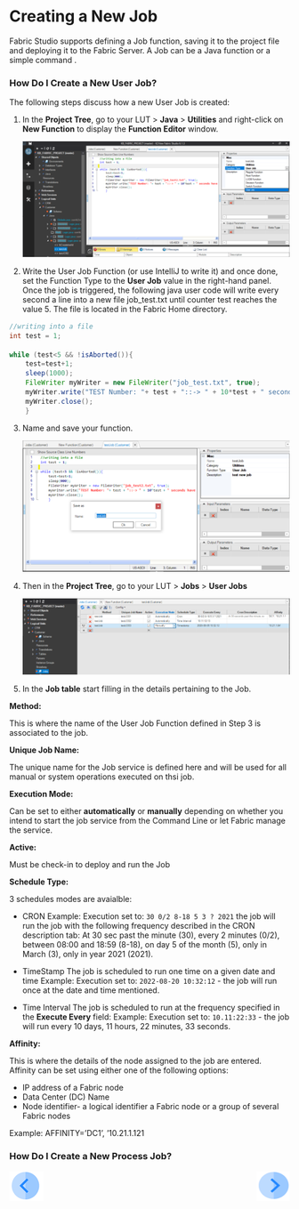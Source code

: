 # Creating a New Job

Fabric Studio supports defining a Job function, saving it to the project file and deploying it to the Fabric Server. A Job can be a Java function or a simple command .

### How Do I Create a New User Job?

The following steps discuss how a new User Job is created:

1. In the **Project Tree**, go to your LUT > **Java** > **Utilities** and right-click on **New Function** to display the **Function Editor** window.

   <img src="/articles/20_jobs_and_batch_services/images/03_jobs_and_batch_services_create_a_job_userjob.PNG">     

2. Write the User Job Function (or use IntelliJ to write it) and once done, set the Function Type to the **User Job** value in the right-hand panel.
Once the job is triggered, the following java user code will write every second a line into a new file job_test.txt until counter test reaches the value 5. The file is located in the Fabric Home directory. 

```java
//writing into a file
int test = 1;

while (test<5 && !isAborted()){
	test=test+1;
	sleep(1000);
	FileWriter myWriter = new FileWriter("job_test.txt", true);
	myWriter.write("TEST Number: "+ test + "::-> " + 10*test + " seconds have been going on since start/n");
	myWriter.close();
	}
```
  
3. Name and save your function.

   <img src="/articles/20_jobs_and_batch_services/images/04_jobs_and_batch_services_create_a_job_userjob.PNG">  

4. Then in the **Project Tree**, go to your LUT > **Jobs** > **User Jobs**

   <img src="/articles/20_jobs_and_batch_services/images/05_jobs_and_batch_services_create_a_job_userjob.PNG">  

5. In the **Job table** start filling in the details pertaining to the Job.


**Method:** 

This is where the name of the User Job Function defined in Step 3 is associated to the job.


**Unique Job Name:** 

The unique name for the Job service is defined here and will be used for all manual or system operations executed on thsi job.


**Execution Mode:**

Can be set to either **automatically** or **manually** depending on whether you intend to start the job service from the Command Line or let Fabric manage the service.


**Active:**

Must be check-in to deploy and run the Job


**Schedule Type:** 

3 schedules modes are avaialble:
- CRON
Example: Execution set to: ```30 0/2 8-18 5 3 ? 2021``` the job will run the job with the following frequency described in the CRON description tab:
At 30 sec past the minute (30), every 2 minutes (0/2), between 08:00 and 18:59 (8-18), on day 5 of the month (5), only in March (3), only in year 2021 (2021).

- TimeStamp
The job is scheduled to run one time on a given date and time
Example: Execution set to: ```2022-08-20 10:32:12``` - the job will run once at the date and time mentioned.

- Time Interval
The job is scheduled to run at the frequency specified in the **Execute Every** field:
Example: Execution set to: ```10.11:22:33``` - the job will run every 10 days, 11 hours, 22 minutes, 33 seconds. 


**Affinity:**

This is where the details of the node assigned to the job are entered.
Affinity can be set using either one of the following options:
- IP address of a Fabric node
- Data Center (DC) Name
- Node identifier- a logical identifier a Fabric node or a group of several Fabric nodes

Example:
AFFINITY=’DC1’, ’10.21.1.121

### How Do I Create a New Process Job?


[![Previous](/articles/images/Previous.png)](/articles/15_web_services_and_graphit/02_web_services_properties.md)[<img align="right" width="60" height="54" src="/articles/images/Next.png">](/articles/15_web_services_and_graphit/04_web_services_function_basic_structure.md)


